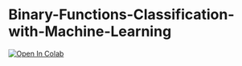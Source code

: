# Binary-Functions-Classification-with-Machine-Learning

[![Open In Colab](https://colab.research.google.com/assets/colab-badge.svg)](https://colab.research.google.com/github/Lautz97/Binary-Functions-Classification-with-Machine-Learning/blob/main/ML_hw_1.ipynb)
